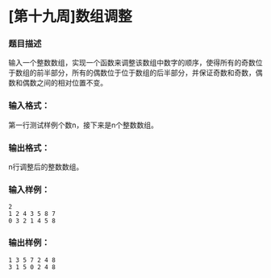 # [第十九周]数组调整

### 题目描述
输入一个整数数组，实现一个函数来调整该数组中数字的顺序，使得所有的奇数位于数组的前半部分，所有的偶数位于位于数组的后半部分，并保证奇数和奇数，偶数和偶数之间的相对位置不变。

### 输入格式：
第一行测试样例个数n，接下来是n个整数数组。

### 输出格式：
n行调整后的整数数组。

### 输入样例：
```
2
1 2 4 3 5 8 7
0 3 2 1 4 5 8
```

### 输出样例：
```
1 3 5 7 2 4 8
3 1 5 0 2 4 8
```
